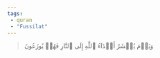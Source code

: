 ```yaml
---
tags: 
 - quran 
 - "Fussilat"
---
```


> وَيَوۡمَ يُحۡشَرُ أَعۡدَآءُ ٱللَّهِ إِلَى ٱلنَّارِ فَهُمۡ يُوزَعُونَ
